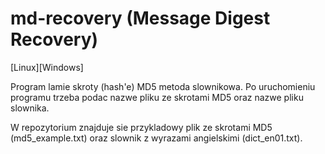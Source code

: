 # md-recovery (Message Digest Recovery)
[Linux][Windows]

Program lamie skroty (hash'e) MD5 metoda slownikowa. Po uruchomieniu programu trzeba podac nazwe pliku ze skrotami MD5 oraz nazwe pliku slownika.

W repozytorium znajduje sie przykladowy plik ze skrotami MD5 (md5_example.txt) oraz slownik z wyrazami angielskimi (dict_en01.txt).
